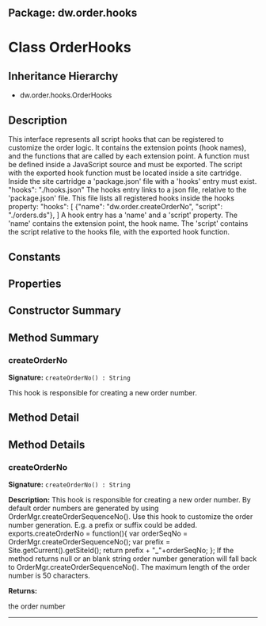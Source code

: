 ## Package: dw.order.hooks

# Class OrderHooks

## Inheritance Hierarchy

- dw.order.hooks.OrderHooks

## Description

This interface represents all script hooks that can be registered to customize the order logic. It contains the extension points (hook names), and the functions that are called by each extension point. A function must be defined inside a JavaScript source and must be exported. The script with the exported hook function must be located inside a site cartridge. Inside the site cartridge a 'package.json' file with a 'hooks' entry must exist. "hooks": "./hooks.json" The hooks entry links to a json file, relative to the 'package.json' file. This file lists all registered hooks inside the hooks property: "hooks": [ {"name": "dw.order.createOrderNo", "script": "./orders.ds"}, ] A hook entry has a 'name' and a 'script' property. The 'name' contains the extension point, the hook name. The 'script' contains the script relative to the hooks file, with the exported hook function.

## Constants

## Properties

## Constructor Summary

## Method Summary

### createOrderNo

**Signature:** `createOrderNo() : String`

This hook is responsible for creating a new order number.

## Method Detail

## Method Details

### createOrderNo

**Signature:** `createOrderNo() : String`

**Description:** This hook is responsible for creating a new order number. By default order numbers are generated by using OrderMgr.createOrderSequenceNo(). Use this hook to customize the order number generation. E.g. a prefix or suffix could be added. exports.createOrderNo = function(){ var orderSeqNo = OrderMgr.createOrderSequenceNo(); var prefix = Site.getCurrent().getSiteId(); return prefix + "_"+orderSeqNo; }; If the method returns null or an blank string order number generation will fall back to OrderMgr.createOrderSequenceNo(). The maximum length of the order number is 50 characters.

**Returns:**

the order number

---